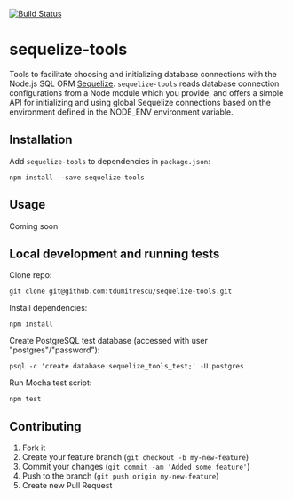 [![Build Status](https://travis-ci.org/tdumitrescu/sequelize-tools.png?branch=master)](https://travis-ci.org/tdumitrescu/sequelize-tools)

# sequelize-tools

Tools to facilitate choosing and initializing database connections with the Node.js SQL ORM [Sequelize](http://sequelizejs.com/). `sequelize-tools` reads database connection configurations from a Node module which you provide, and offers a simple API for initializing and using global Sequelize connections based on the environment defined in the NODE_ENV environment variable.

## Installation

Add `sequelize-tools` to dependencies in `package.json`:

    npm install --save sequelize-tools

## Usage

Coming soon

## Local development and running tests

Clone repo:

    git clone git@github.com:tdumitrescu/sequelize-tools.git

Install dependencies:

    npm install

Create PostgreSQL test database (accessed with user "postgres"/"password"):

    psql -c 'create database sequelize_tools_test;' -U postgres

Run Mocha test script:

    npm test

## Contributing

1. Fork it
2. Create your feature branch (`git checkout -b my-new-feature`)
3. Commit your changes (`git commit -am 'Added some feature'`)
4. Push to the branch (`git push origin my-new-feature`)
5. Create new Pull Request
